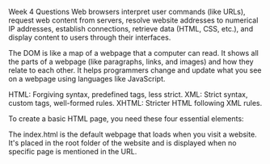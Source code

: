 Week 4 Questions
Web browsers interpret user commands (like URLs), request web content from servers, resolve website addresses to numerical IP addresses, establish connections, retrieve data (HTML, CSS, etc.), and display content to users through their interfaces.

The DOM is like a map of a webpage that a computer can read. It shows all the parts of a webpage (like paragraphs, links, and images) and how they relate to each other. It helps programmers change and update what you see on a webpage using languages like JavaScript.

HTML: Forgiving syntax, predefined tags, less strict.
XML: Strict syntax, custom tags, well-formed rules.
XHTML: Stricter HTML following XML rules.

To create a basic HTML page, you need these four essential elements:
<!DOCTYPE html>
<html>
<head>
<body>

The index.html is the default webpage that loads when you visit a website. It's placed in the root folder of the website and is displayed when no specific page is mentioned in the URL.
